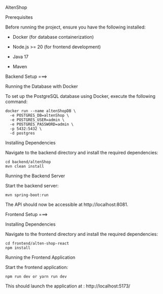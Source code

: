AltenShop


Prerequisites

Before running the project, ensure you have the following installed:

  - Docker (for database containerization)

  - Node.js >= 20 (for frontend development)

  - Java 17
    
  - Maven
    
Backend Setup ===>

Running the Database with Docker

To set up the PostgreSQL database using Docker, execute the following command:

```
docker run --name altenShopDB \
  -e POSTGRES_DB=altenShop \
  -e POSTGRES_USER=admin \
  -e POSTGRES_PASSWORD=admin \
  -p 5432:5432 \
  -d postgres
```

Installing Dependencies

Navigate to the backend directory and install the required dependencies:

```
cd backend/altenShop
mvn clean install
```

Running the Backend Server

Start the backend server: 

```
mvn spring-boot:run
```
The API should now be accessible at http://localhost:8081.


Frontend Setup ===>


Installing Dependencies

Navigate to the frontend directory and install the required dependencies:

```
cd frontend/alten-shop-react
npm install
```
Running the Frontend Application

Start the frontend application:

```
npm run dev or yarn run dev
```
This should launch the application at : http://localhost:5173/


